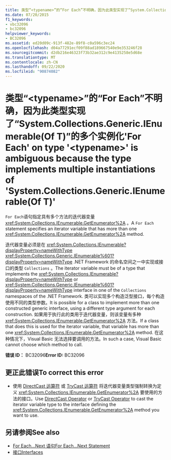 ```yaml
---
title: 类型“<typename>”的“For Each”不明确，因为此类型实现了“System.Collections.Generic.IEnumerable(Of T)”的多个实例化
ms.date: 07/20/2015
f1_keywords:
- vbc32096
- bc32096
helpviewer_keywords:
- BC32096
ms.assetid: ed20d09c-913f-482e-89f8-c0a596c3ec24
ms.openlocfilehash: d04a77291ecf09f88ad189667540e9e353246f28
ms.sourcegitcommit: d2db216e46323f73b32ae312c9e4135258e5d68e
ms.translationtype: MT
ms.contentlocale: zh-CN
ms.lasthandoff: 09/22/2020
ms.locfileid: "90874082"
---
```

# <a name="for-each-on-type-typename-is-ambiguous-because-the-type-implements-multiple-instantiations-of-systemcollectionsgenericienumerableof-t"></a><span data-ttu-id="68bf6-102">类型“\<typename>”的“For Each”不明确，因为此类型实现了“System.Collections.Generic.IEnumerable(Of T)”的多个实例化</span><span class="sxs-lookup"><span data-stu-id="68bf6-102">'For Each' on type '\<typename>' is ambiguous because the type implements multiple instantiations of 'System.Collections.Generic.IEnumerable(Of T)'</span></span>

<span data-ttu-id="68bf6-103">`For Each`语句指定具有多个方法的迭代器变量 <xref:System.Collections.IEnumerable.GetEnumerator%2A> 。</span><span class="sxs-lookup"><span data-stu-id="68bf6-103">A `For Each` statement specifies an iterator variable that has more than one <xref:System.Collections.IEnumerable.GetEnumerator%2A> method.</span></span>  
  
 <span data-ttu-id="68bf6-104">迭代器变量必须是在 <xref:System.Collections.IEnumerable?displayProperty=nameWithType> <xref:System.Collections.Generic.IEnumerable%601?displayProperty=nameWithType> .NET Framework 的命名空间之一中实现或接口的类型 `Collections` 。</span><span class="sxs-lookup"><span data-stu-id="68bf6-104">The iterator variable must be of a type that implements the <xref:System.Collections.IEnumerable?displayProperty=nameWithType> or <xref:System.Collections.Generic.IEnumerable%601?displayProperty=nameWithType> interface in one of the `Collections` namespaces of the .NET Framework.</span></span> <span data-ttu-id="68bf6-105">类可以实现多个构造泛型接口，每个构造使用不同的类型参数。</span><span class="sxs-lookup"><span data-stu-id="68bf6-105">It is possible for a class to implement more than one constructed generic interface, using a different type argument for each construction.</span></span> <span data-ttu-id="68bf6-106">如果用于执行此的类用于迭代器变量，则该变量有多种 <xref:System.Collections.IEnumerable.GetEnumerator%2A> 方法。</span><span class="sxs-lookup"><span data-stu-id="68bf6-106">If a class that does this is used for the iterator variable, that variable has more than one <xref:System.Collections.IEnumerable.GetEnumerator%2A> method.</span></span> <span data-ttu-id="68bf6-107">在这种情况下，Visual Basic 无法选择要调用的方法。</span><span class="sxs-lookup"><span data-stu-id="68bf6-107">In such a case, Visual Basic cannot choose which method to call.</span></span>  
  
 <span data-ttu-id="68bf6-108">**错误 ID：** BC32096</span><span class="sxs-lookup"><span data-stu-id="68bf6-108">**Error ID:** BC32096</span></span>  
  
## <a name="to-correct-this-error"></a><span data-ttu-id="68bf6-109">更正此错误</span><span class="sxs-lookup"><span data-stu-id="68bf6-109">To correct this error</span></span>  
  
- <span data-ttu-id="68bf6-110">使用 [DirectCast 运算符](../operators/directcast-operator.md) 或 [TryCast 运算符](../operators/trycast-operator.md) 将迭代器变量类型强制转换为定义 <xref:System.Collections.IEnumerable.GetEnumerator%2A> 要使用的方法的接口。</span><span class="sxs-lookup"><span data-stu-id="68bf6-110">Use [DirectCast Operator](../operators/directcast-operator.md) or [TryCast Operator](../operators/trycast-operator.md) to cast the iterator variable type to the interface defining the <xref:System.Collections.IEnumerable.GetEnumerator%2A> method you want to use.</span></span>  
  
## <a name="see-also"></a><span data-ttu-id="68bf6-111">另请参阅</span><span class="sxs-lookup"><span data-stu-id="68bf6-111">See also</span></span>

- [<span data-ttu-id="68bf6-112">For Each...Next 语句</span><span class="sxs-lookup"><span data-stu-id="68bf6-112">For Each...Next Statement</span></span>](../statements/for-each-next-statement.md)
- [<span data-ttu-id="68bf6-113">接口</span><span class="sxs-lookup"><span data-stu-id="68bf6-113">Interfaces</span></span>](../../programming-guide/language-features/interfaces/index.md)
